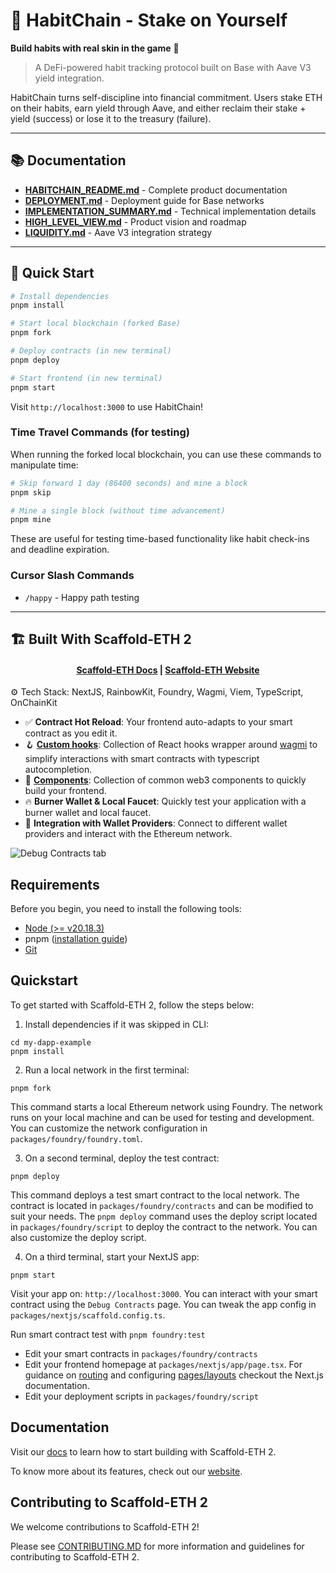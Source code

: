 # 🔗 HabitChain - Stake on Yourself

**Build habits with real skin in the game** 💪

> A DeFi-powered habit tracking protocol built on Base with Aave V3 yield integration.

HabitChain turns self-discipline into financial commitment. Users stake ETH on their habits, earn yield through Aave, and either reclaim their stake + yield (success) or lose it to the treasury (failure).

---

## 📚 Documentation

- **[HABITCHAIN_README.md](./HABITCHAIN_README.md)** - Complete product documentation
- **[DEPLOYMENT.md](./DEPLOYMENT.md)** - Deployment guide for Base networks
- **[IMPLEMENTATION_SUMMARY.md](./IMPLEMENTATION_SUMMARY.md)** - Technical implementation details
- **[HIGH_LEVEL_VIEW.md](./HIGH_LEVEL_VIEW.md)** - Product vision and roadmap
- **[LIQUIDITY.md](./LIQUIDITY.md)** - Aave V3 integration strategy

---

## 🚀 Quick Start

```bash
# Install dependencies
pnpm install

# Start local blockchain (forked Base)
pnpm fork

# Deploy contracts (in new terminal)
pnpm deploy

# Start frontend (in new terminal)
pnpm start
```

Visit `http://localhost:3000` to use HabitChain!

### Time Travel Commands (for testing)

When running the forked local blockchain, you can use these commands to manipulate time:

```bash
# Skip forward 1 day (86400 seconds) and mine a block
pnpm skip

# Mine a single block (without time advancement)
pnpm mine
```

These are useful for testing time-based functionality like habit check-ins and deadline expiration.

### Cursor Slash Commands

- `/happy` - Happy path testing

---

## 🏗 Built With Scaffold-ETH 2

<h4 align="center">
  <a href="https://docs.scaffoldeth.io">Scaffold-ETH Docs</a> |
  <a href="https://scaffoldeth.io">Scaffold-ETH Website</a>
</h4>

⚙️ Tech Stack: NextJS, RainbowKit, Foundry, Wagmi, Viem, TypeScript, OnChainKit

- ✅ **Contract Hot Reload**: Your frontend auto-adapts to your smart contract as you edit it.
- 🪝 **[Custom hooks](https://docs.scaffoldeth.io/hooks/)**: Collection of React hooks wrapper around [wagmi](https://wagmi.sh/) to simplify interactions with smart contracts with typescript autocompletion.
- 🧱 [**Components**](https://docs.scaffoldeth.io/components/): Collection of common web3 components to quickly build your frontend.
- 🔥 **Burner Wallet & Local Faucet**: Quickly test your application with a burner wallet and local faucet.
- 🔐 **Integration with Wallet Providers**: Connect to different wallet providers and interact with the Ethereum network.

![Debug Contracts tab](https://github.com/scaffold-eth/scaffold-eth-2/assets/55535804/b237af0c-5027-4849-a5c1-2e31495cccb1)

## Requirements

Before you begin, you need to install the following tools:

- [Node (>= v20.18.3)](https://nodejs.org/en/download/)
- pnpm ([installation guide](https://pnpm.io/installation))
- [Git](https://git-scm.com/downloads)

## Quickstart

To get started with Scaffold-ETH 2, follow the steps below:

1. Install dependencies if it was skipped in CLI:

```
cd my-dapp-example
pnpm install
```

2. Run a local network in the first terminal:

```
pnpm fork
```

This command starts a local Ethereum network using Foundry. The network runs on your local machine and can be used for testing and development. You can customize the network configuration in `packages/foundry/foundry.toml`.

3. On a second terminal, deploy the test contract:

```
pnpm deploy
```

This command deploys a test smart contract to the local network. The contract is located in `packages/foundry/contracts` and can be modified to suit your needs. The `pnpm deploy` command uses the deploy script located in `packages/foundry/script` to deploy the contract to the network. You can also customize the deploy script.

4. On a third terminal, start your NextJS app:

```
pnpm start
```

Visit your app on: `http://localhost:3000`. You can interact with your smart contract using the `Debug Contracts` page. You can tweak the app config in `packages/nextjs/scaffold.config.ts`.

Run smart contract test with `pnpm foundry:test`

- Edit your smart contracts in `packages/foundry/contracts`
- Edit your frontend homepage at `packages/nextjs/app/page.tsx`. For guidance on [routing](https://nextjs.org/docs/app/building-your-application/routing/defining-routes) and configuring [pages/layouts](https://nextjs.org/docs/app/building-your-application/routing/pages-and-layouts) checkout the Next.js documentation.
- Edit your deployment scripts in `packages/foundry/script`

## Documentation

Visit our [docs](https://docs.scaffoldeth.io) to learn how to start building with Scaffold-ETH 2.

To know more about its features, check out our [website](https://scaffoldeth.io).

## Contributing to Scaffold-ETH 2

We welcome contributions to Scaffold-ETH 2!

Please see [CONTRIBUTING.MD](https://github.com/scaffold-eth/scaffold-eth-2/blob/main/CONTRIBUTING.md) for more information and guidelines for contributing to Scaffold-ETH 2.
